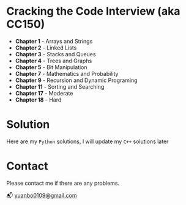 # Cracking the Code Interview (aka CC150)
* **Chapter 1** - Arrays and Strings
* **Chapter 2** - Linked Lists
* **Chapter 3** - Stacks and Queues
* **Chapter 4** - Trees and Graphs
* **Chapter 5** - Bit Manipulation
* **Chapter 7** - Mathematics and Probability
* **Chapter 9** - Recursion and Dynamic Programing
* **Chapter 11** - Sorting and Searching
* **Chapter 17** - Moderate
* **Chapter 18** - Hard

# Solution
Here are my `Python` solutions, I will update my `C++` solutions later

# Contact
Please contact me if there are any problems.

📬 yuanbo0109@gmail.com
